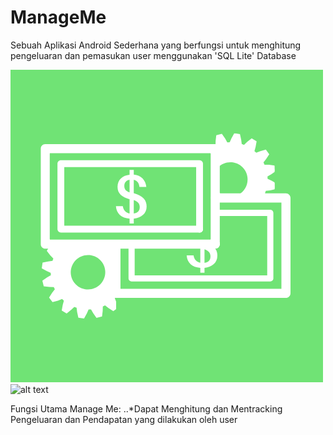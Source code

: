# ManageMe
Sebuah Aplikasi Android Sederhana yang berfungsi untuk menghitung pengeluaran dan pemasukan user menggunakan 'SQL Lite' Database

![alt text](https://github.com/Maulidito/ManageMe/blob/master/Logo/Manameme_Logo.png "Logo Manage Me")![alt text](https://upload.wikimedia.org/wikipedia/commons/3/38/SQLite370.svg "Sql Lite")

Fungsi Utama Manage Me:
..*Dapat Menghitung dan Mentracking Pengeluaran dan Pendapatan yang dilakukan oleh user
